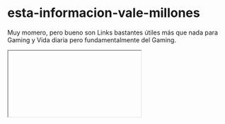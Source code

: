 # esta-informacion-vale-millones
Muy momero, pero bueno son Links bastantes útiles más que nada para Gaming y Vida diaria pero fundamentalmente del Gaming.


<div class="tenor-gif-embed" data-postid="25245086" data-share-method="host" data-aspect-ratio="1.78771" data-width="100%"><a href="https://tenor.com/view/street-fighter-arcade-fighting-games-capcom-chun-li-gif-25245086">
<iframe href="https://media1.tenor.com/m/VxTXUfuDaoIAAAAd/street-fighter-arcade.gif"></iframe>
